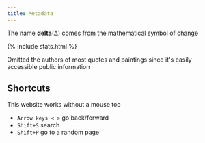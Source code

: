 ```yaml
---
title: Metadata
---
```


The name **delta**(Δ) comes from the mathematical symbol of change 

{% include stats.html  %}

Omitted the authors of most quotes and paintings since it's easily accessible public information

## Shortcuts
This website works without a mouse too  

- `Arrow keys < >` go back/forward 
- `Shift+S` search
- `Shift+P` go to a random page 